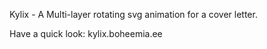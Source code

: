 Kylix - A Multi-layer rotating svg animation for a cover letter.

Have a quick look:
kylix.boheemia.ee
